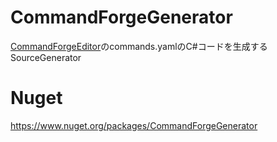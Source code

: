 # CommandForgeGenerator

[CommandForgeEditor](https://github.com/moorestech/CommandForgeEditor)のcommands.yamlのC#コードを生成するSourceGenerator


# Nuget
https://www.nuget.org/packages/CommandForgeGenerator

